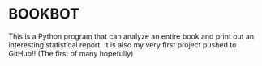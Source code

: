 # BOOKBOT
 This is a Python program that can analyze an entire book and print out an interesting statistical report.
 It is also my very first project pushed to GitHub!! (The first of many hopefully)      

 
